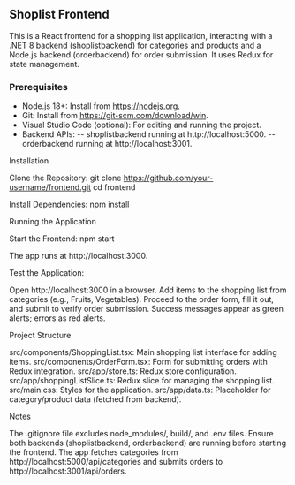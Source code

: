 ## Shoplist Frontend
This is a React frontend for a shopping list application, interacting with a .NET 8 backend (shoplistbackend) for categories and products and a Node.js backend (orderbackend) for order submission. It uses Redux for state management.

### Prerequisites

- Node.js 18+: Install from https://nodejs.org.
- Git: Install from https://git-scm.com/download/win.
- Visual Studio Code (optional): For editing and running the project.
- Backend APIs:
 -- shoplistbackend running at http://localhost:5000.
 -- orderbackend running at http://localhost:3001.



Installation

Clone the Repository:
git clone https://github.com/your-username/frontend.git
cd frontend


Install Dependencies:
npm install



Running the Application

Start the Frontend:
npm start

The app runs at http://localhost:3000.

Test the Application:

Open http://localhost:3000 in a browser.
Add items to the shopping list from categories (e.g., Fruits, Vegetables).
Proceed to the order form, fill it out, and submit to verify order submission.
Success messages appear as green alerts; errors as red alerts.



Project Structure

src/components/ShoppingList.tsx: Main shopping list interface for adding items.
src/components/OrderForm.tsx: Form for submitting orders with Redux integration.
src/app/store.ts: Redux store configuration.
src/app/shoppingListSlice.ts: Redux slice for managing the shopping list.
src/main.css: Styles for the application.
src/app/data.ts: Placeholder for category/product data (fetched from backend).

Notes

The .gitignore file excludes node_modules/, build/, and .env files.
Ensure both backends (shoplistbackend, orderbackend) are running before starting the frontend.
The app fetches categories from http://localhost:5000/api/categories and submits orders to http://localhost:3001/api/orders.
